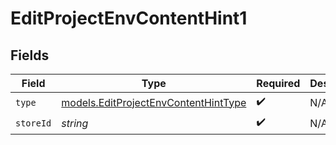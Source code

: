 # EditProjectEnvContentHint1


## Fields

| Field                                                                              | Type                                                                               | Required                                                                           | Description                                                                        |
| ---------------------------------------------------------------------------------- | ---------------------------------------------------------------------------------- | ---------------------------------------------------------------------------------- | ---------------------------------------------------------------------------------- |
| `type`                                                                             | [models.EditProjectEnvContentHintType](../models/editprojectenvcontenthinttype.md) | :heavy_check_mark:                                                                 | N/A                                                                                |
| `storeId`                                                                          | *string*                                                                           | :heavy_check_mark:                                                                 | N/A                                                                                |
